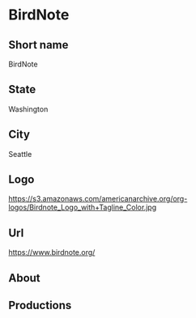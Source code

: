 # BirdNote

## Short name

BirdNote

## State

Washington

## City

Seattle

## Logo

https://s3.amazonaws.com/americanarchive.org/org-logos/Birdnote_Logo_with+Tagline_Color.jpg

## Url

https://www.birdnote.org/

## About
 

## Productions
